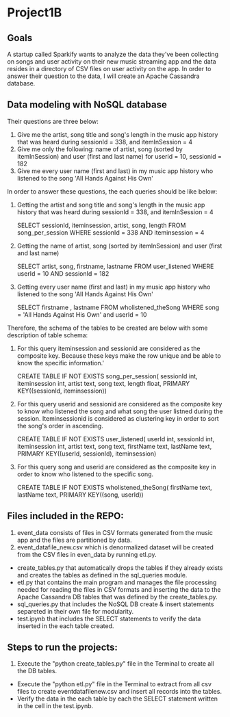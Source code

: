 # Project1B
## Goals
A startup called Sparkify wants to analyze the data they've been collecting on songs and user activity on their new music streaming app and the data resides in a directory of CSV files on user activity on the app.
In order to answer their question to the data, I will create an Apache Cassandra database.


## Data modeling with NoSQL database
Their questions are three below:

1. Give me the artist, song title and song's length in the music app history that was heard during sessionId = 338, and itemInSession = 4
2. Give me only the following: name of artist, song (sorted by itemInSession) and user (first and last name) for userid = 10, sessionid = 182
3. Give me every user name (first and last) in my music app history who listened to the song 'All Hands Against His Own'

In order to answer these questions, the each queries should be like below:

1. Getting the artist and song title and song's length in the music app history that was heard during  sessionId = 338, and itemInSession  = 4

	SELECT sessionId, iteminsession, artist, song, length 
	FROM song_per_session 
	WHERE sessionId = 338 AND iteminsession = 4
 
2. Getting the name of artist, song (sorted by itemInSession) and user (first and last name)

	SELECT artist, song, firstname, lastname 
	FROM user_listened WHERE userId = 10 AND sessionId = 182

3. Getting every user name (first and last) in my music app history who listened to the song 'All Hands Against His Own'

	SELECT firstname , lastname 
	FROM wholistened_theSong WHERE song = 'All Hands Against His Own' and userId = 10
	
Therefore, the schema of the tables to be created are below with some description of table schema:

1. For this query iteminsession and sessionid are considered as the composite key. Because these keys make the row unique and be able to know the specific information.'


	CREATE TABLE IF NOT EXISTS song_per_session(
	sessionId int, 
	iteminsession int, 
	artist text, 
	song text, 
	length float, 
	PRIMARY KEY((sessionId, iteminsession))
	

2. For this query userid and sessionid are considered as the composite key to know who listened the song and what song the user listned during the session. Iteminsessionid is considered as clustering key in order to sort the song's order in ascending.

	
	CREATE TABLE IF NOT EXISTS user_listened(
	userId int, 
	sessionId int, 
	iteminsession int, 
	artist text, 
	song text, 
	firstName text, 
	lastName text, 
	PRIMARY KEY((userId, sessionId), iteminsession)


3. For this query song and userid are considered as the composite key in order to know who listened to the specific song.

	CREATE TABLE IF NOT EXISTS wholistened_theSong(
	firstName text, 
	lastName text, 
	PRIMARY KEY((song, userId))
	
    
## Files included in the REPO:

1. event_data consists of files in CSV formats generated from the music app and the files are partitioned by data.
2. event_datafile_new.csv which is denormalized dataset will be created from the CSV files in even_data by running etl.py.

* create_tables.py that automatically drops the tables if they already exists and creates the tables as defined in the sql_queries module.
* etl.py that contains the main program and manages the file processing needed for reading the files in CSV formats and inserting the data to the Apache Cassandra DB tables that was defined by the create_tables.py.
* sql_queries.py that includes the NoSQL DB create & insert statements separeted in their own file for modularity.
* test.ipynb that includes the SELECT statements to verify the data inserted in the each table created.


## Steps to run the projects:

1. Execute the "python create_tables.py" file in the Terminal to create all the DB tables.
* Execute the "python etl.py" file in the Terminal to extract from all csv files to create eventdatafilenew.csv and insert all records into  the tables.
* Verify the data in the each table by each the SELECT statement written in the cell in the test.ipynb.